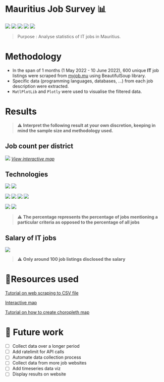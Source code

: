# Mauritius Job Survey 📊 <a name="intro"></a> #
<img src="https://img.shields.io/badge/Python-3.9.7-orange"> <img src = "https://img.shields.io/badge/Panda-1.3.3-blue"> <img src = "https://img.shields.io/badge/BeautifulSoup-4.10.0-brightgreen"> <img src = "https://img.shields.io/badge/MatPlotLib-3.4.3-yellowgreen"> <img src = "https://img.shields.io/badge/Plotly-5.8.0-lightgrey">

> Purpose : Analyse statistics of IT jobs in Mauritius.

#  Methodology #
- In the span of $1$ months (1 May 2022 - 10 June 2022), $600$ unique **IT** job listings were scraped from [myjob.mu](https://www.myjob.mu/) using BeautifulSoup library.
-  Specific data (programming languages, databases, ...) from each job description were extracted.
-   `MatlPlotLib` and `Plotly` were used to visualise the filtered data.

# Results #
> ⚠️ **Interpret the following result at your own discretion, keeping in mind the sample size and methodology used.**

## Job count per district ##
![](Charts/choroplethmap.png)
*[View interactive map](https://creme332.github.io/interactive/mauritius/)* 

## Technologies ##
![](Charts/LanguageChart.png)
![](Charts/WebChart.png)

![](Charts/DatabaseChart.png)
![](Charts/LibrariesChart.png)
![](Charts/ToolsChart.png)
![](Charts/WebLollipopChart.png)

![](Charts/OSChart.png)
![](Charts/CloudChart.png)
> ⚠️ **The percentage represents the percentage of jobs mentioning a particular criteria as opposed to the percentage of all jobs**


## Salary of IT jobs ##
![](Charts/SalaryChart.png)

> ⚠️ **Only around 100 job listings disclosed the salary**

# 🌠Resources used  <a name="resources"></a> #

[Tutorial on web scraping to CSV file](https://www.youtube.com/watch?v=RvCBzhhydNk&ab_channel=Pythonology)

[Interactive map](https://towardsdatascience.com/a-complete-guide-to-an-interactive-geographical-map-using-python-f4c5197e23e0) 

[Tutorial on how to create choropleth map](https://www.youtube.com/watch?v=aJmaw3QKMvk&ab_channel=IndianPythonista)

# 🔮 Future work <a name="future"></a> # 
- [ ]  Collect data over a longer period
- [ ] Add ratelimit for API calls
- [ ] Automate data collection process
- [ ] Collect data from more job websites
- [ ] Add timeseries data viz
- [ ] Display results on website
